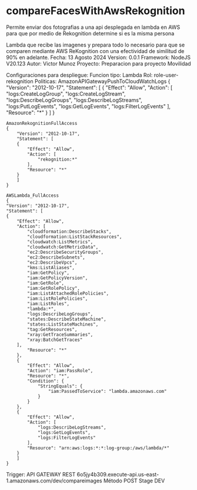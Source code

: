 # compareFacesWithAwsRekognition
Permite enviar dos fotografias a una api desplegada en lambda en AWS para que por medio de Rekognition determine si es la misma persona

Lambda que recibe las imagenes y prepara todo lo necesario
para que se comparen mediante AWS ReKognition con una efectividad
de similitud de 90% en adelante.
Fecha: 13 Agosto 2024
Version: 0.0.1
Framework: NodeJS V20.123
Autor: Victor Munoz
Proyecto: Preparacion para proyecto Movilidad


Configuraciones para despliegue:
Funcion tipo: Lambda
Rol: 
    role-user-rekognition 
Politicas:
    AmazonAPIGatewayPushToCloudWatchLogs
    {
        "Version": "2012-10-17",
        "Statement": [
        {
            "Effect": "Allow",
            "Action": [
                "logs:CreateLogGroup",
                "logs:CreateLogStream",
                "logs:DescribeLogGroups",
                "logs:DescribeLogStreams",
                "logs:PutLogEvents",
                "logs:GetLogEvents",
                "logs:FilterLogEvents"
            ],
            "Resource": "*"
        }
        ]
    }
    
    AmazonRekognitionFullAccess
    {
        "Version": "2012-10-17",
        "Statement": [
        {
            "Effect": "Allow",
            "Action": [
                "rekognition:*"
            ],
            "Resource": "*"
        }
        ]
    }
    
    AWSLambda_FullAccess
    {
    "Version": "2012-10-17",
    "Statement": [
    {
        "Effect": "Allow",
        "Action": [
            "cloudformation:DescribeStacks",
            "cloudformation:ListStackResources",
            "cloudwatch:ListMetrics",
            "cloudwatch:GetMetricData",
            "ec2:DescribeSecurityGroups",
            "ec2:DescribeSubnets",
            "ec2:DescribeVpcs",
            "kms:ListAliases",
            "iam:GetPolicy",
            "iam:GetPolicyVersion",
            "iam:GetRole",
            "iam:GetRolePolicy",
            "iam:ListAttachedRolePolicies",
            "iam:ListRolePolicies",
            "iam:ListRoles",
            "lambda:*",
            "logs:DescribeLogGroups",
            "states:DescribeStateMachine",
            "states:ListStateMachines",
            "tag:GetResources",
            "xray:GetTraceSummaries",
            "xray:BatchGetTraces"
        ],
            "Resource": "*"
        },
        {
            "Effect": "Allow",
            "Action": "iam:PassRole",
            "Resource": "*",
            "Condition": {
                "StringEquals": {
                    "iam:PassedToService": "lambda.amazonaws.com"
                }
            }
        },
        {
            "Effect": "Allow",
            "Action": [
                "logs:DescribeLogStreams",
                "logs:GetLogEvents",
                "logs:FilterLogEvents"
            ],
            "Resource": "arn:aws:logs:*:*:log-group:/aws/lambda/*"
        }
        ]
    }

Trigger: API GATEWAY REST 6o5jy4b309.execute-api.us-east-1.amazonaws.com/dev/compareimages
Método POST
Stage DEV

